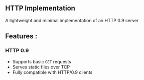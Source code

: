 ## HTTP  Implementation

A lightweight and minimal implementation of an HTTP 0.9 server

## Features :
### HTTP 0.9
- Supports basic `GET` requests
- Serves static files over TCP
- Fully compatible with HTTP/0.9 clients

